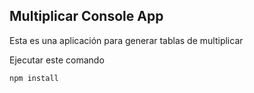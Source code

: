 


## Multiplicar Console App

Esta es una aplicación para generar tablas de multiplicar 


Ejecutar este comando


```
npm install
```